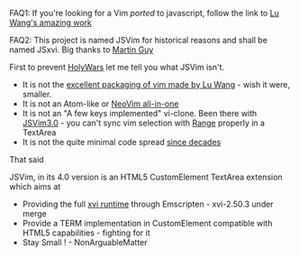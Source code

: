 FAQ1: If you're looking for a Vim *ported* to javascript, follow the link to [Lu Wang's amazing work](https://coolwanglu.github.io/vim.js/streamlinejs/vim.html)

FAQ2: This project is named JSVim for historical reasons and shall be named JSxvi. Big thanks to [Martin Guy](http://martinwguy.github.io/xvi/)


First to prevent [HolyWars](http://wiki.c2.com/?HolyWar) let me tell you what JSVim isn't.

* It is not the [excellent packaging of vim made by Lu Wang](https://coolwanglu.github.io/vim.js/streamlinejs/vim.html) - wish it were, smaller.
* It is not an Atom-like or [NeoVim all-in-one](/r/neovim)
* It is not an &quot;A few keys implemented&quot; vi-clone. Been there with [JSVim3.0](https://www.migniot.com/JSVim.html) - you can't sync vim selection with [Range](https://developer.mozilla.org/en-US/docs/Web/API/range) properly in a TextArea
* It is not the quite minimal code spread [since decades](http://gpl.internetconnection.net/vi/)


That said

JSVim, in its 4.0 version is an HTML5 CustomElement TextArea extension which aims at
* Providing the full  [xvi runtime](http://martinwguy.github.io/xvi/) through Emscripten - xvi-2.50.3 under merge
* Provide a TERM implementation in CustomElement compatible with HTML5 capabilities - fighting for it
* Stay Small ! - NonArguableMatter



